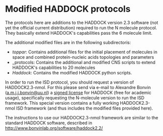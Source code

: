# Modified HADDOCK protocols

The protocols here are additions to the HADDOCK version 2.3 software (not yet the official current distribution) required to run the N molecule protocol.
They basically extend HADDOCK's capabilities pass the 6 molecule limit.

The additional modified files are in the following subdirectoris:

* _toppar_: Contains additional files for the initial placement of molecules in space and combined protein-nucleic acids topologies and parameters
* _protocols: Contains the additional and modified CNS scripts to extend HADDOCK's capabilities to 20 molecules
* _Haddock_: Contains the modified HADDOCK python scripts.

In order to run the ISD protocol, you should request a version of HADDOCK2.3-nmol. 
For this please send via e-mail to Alexandre Bonvin (a.m.j.j.bonvin@uu.nl) a [signed license](http://www.bonvinlab.org/software/haddock2.2/haddock_lic)
for HADDOCK (free for academic usage), specifically requesting the N-molecule version to run the ISD framework.
This special version contains a fully working HADDOCK2.3-nmol ISD framework (and thus includes the modified files provided here).

The instructions to use our HADDOCK2.3-nmol framework are similar to the standard HADDOCK software, described in http://www.bonvinlab.org/software/haddock2.2/


